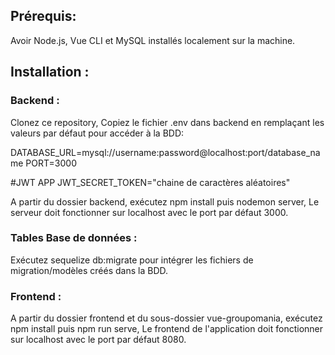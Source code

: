 ## Prérequis: 
Avoir Node.js, Vue CLI et MySQL installés localement sur la machine.

## Installation :

### Backend :

Clonez ce repository,
Copiez le fichier .env dans backend en remplaçant les valeurs par défaut pour accéder à la BDD:

DATABASE_URL=mysql://username:password@localhost:port/database_name
PORT=3000

#JWT APP
JWT_SECRET_TOKEN="chaine de caractères aléatoires"


A partir du dossier backend, exécutez npm install puis nodemon server,
Le serveur doit fonctionner sur localhost avec le port par défaut 3000.


### Tables Base de données :


Exécutez sequelize db:migrate pour intégrer les fichiers de migration/modèles créés dans la BDD.


### Frontend :

A partir du dossier frontend et du sous-dossier vue-groupomania, exécutez npm install puis npm run serve,
Le frontend de l'application doit fonctionner sur localhost avec le port par défaut 8080.

